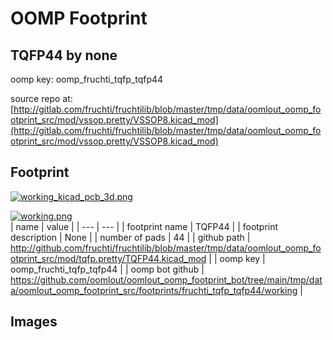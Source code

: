 # OOMP Footprint  
## TQFP44  by none  
  
oomp key: oomp_fruchti_tqfp_tqfp44  
  
source repo at: [http://gitlab.com/fruchti/fruchtilib/blob/master/tmp/data/oomlout_oomp_footprint_src/mod/vssop.pretty/VSSOP8.kicad_mod](http://gitlab.com/fruchti/fruchtilib/blob/master/tmp/data/oomlout_oomp_footprint_src/mod/vssop.pretty/VSSOP8.kicad_mod)  
## Footprint  
  
[![working_kicad_pcb_3d.png](working_kicad_pcb_3d_600.png)](working_kicad_pcb_3d.png)  
  
[![working.png](working_600.png)](working.png)  
| name | value | 
| --- | --- | 
| footprint name | TQFP44 | 
| footprint description | None | 
| number of pads | 44 | 
| github path | http://github.com/fruchti/fruchtilib/blob/master/tmp/data/oomlout_oomp_footprint_src/mod/tqfp.pretty/TQFP44.kicad_mod | 
| oomp key | oomp_fruchti_tqfp_tqfp44 | 
| oomp bot github | https://github.com/oomlout/oomlout_oomp_footprint_bot/tree/main/tmp/data/oomlout_oomp_footprint_src/footprints/fruchti_tqfp_tqfp44/working | 
## Images  
